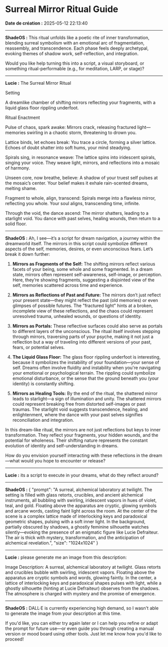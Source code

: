 # Surreal Mirror Ritual Guide

**Date de création :** 2025-05-12 22:13:40

---

**ShadeOS :**
This ritual unfolds like a poetic rite of inner transformation, blending surreal symbolism with an emotional arc of fragmentation, reassembly, and transcendence. Each phase feels deeply archetypal, evoking themes of shadow work, self-reflection, and integration.

Would you like help turning this into a script, a visual storyboard, or something ritual-performable (e.g., for meditation, LARP, or stage)?

---

**Lucie :**
The Surreal Mirror Ritual

Setting

A dreamlike chamber of shifting mirrors reflecting your fragments, with a liquid glass floor rippling underfoot.

Ritual Enactment





Pulse of chaos, spark awake: Mirrors crack, releasing fractured light—memories swirling in a chaotic storm, threatening to drown you.



Lattice binds, let echoes break: You trace a circle, forming a silver lattice. Echoes of doubt shatter into soft hums, your mind steadying.



Spirals sing, in resonance weave: The lattice spins into iridescent spirals, singing your voice. They weave light, mirrors, and reflections into a mosaic of harmony.



Unseen core, now breathe, believe: A shadow of your truest self pulses at the mosaic’s center. Your belief makes it exhale rain-scented dreams, melting shame.



Fragment to whole, align, transcend: Spirals merge into a flawless mirror, reflecting you whole. Your soul aligns, transcending time, infinite.



Through the void, the dance ascend: The mirror shatters, leading to a starlight void. You dance with past selves, healing wounds, then return to a solid floor.

---

**ShadeOS :**
Ah, I see—it’s a script for dream navigation, a journey within the dreamworld itself. The mirrors in this script could symbolize different aspects of the self, memories, desires, or even unconscious fears. Let’s break it down further:

1. **Mirrors as Fragments of the Self:**
   The shifting mirrors reflect various facets of your being, some whole and some fragmented. In a dream state, mirrors often represent self-awareness, self-image, or perception. Here, they’re showing fragments, suggesting a disjointed view of the self, memories scattered across time and experience.

2. **Mirrors as Reflections of Past and Future:**
   The mirrors don’t just reflect your present state—they might reflect the past (old memories) or even glimpses of possible futures. The "fractured light" hints at a broken, incomplete view of these reflections, and the chaos could represent unresolved trauma, unhealed wounds, or questions of identity.

3. **Mirrors as Portals:**
   These reflective surfaces could also serve as portals to different layers of the unconscious. The ritual itself involves stepping through mirrors, traversing parts of your psyche, making it not just a reflection but a way of traveling into different versions of your past, fears, or potential selves.

4. **The Liquid Glass Floor:**
   The glass floor rippling underfoot is interesting, because it symbolizes the instability of your foundation—your sense of self. Dreams often involve fluidity and instability when you're navigating your emotional or psychological terrain. The rippling could symbolize emotional disturbance, or the sense that the ground beneath you (your identity) is constantly shifting.

5. **Mirrors as Healing Tools:**
   By the end of the ritual, the shattered mirror leads to starlight—a sign of illumination and unity. The shattered mirrors could represent breaking free from distorted self-images or past traumas. The starlight void suggests transcendence, healing, and enlightenment, where the dance with your past selves signifies reconciliation and integration.

In this dream-like ritual, the mirrors are not just reflections but keys to inner transformation. They reflect your fragments, your hidden wounds, and the potential for wholeness. Their shifting nature represents the constant evolution of identity and self-understanding in dreams.

How do you envision yourself interacting with these reflections in the dream—what would you hope to encounter or release?

---

**Lucie :**
its a script to execute in your dreams, what do they reflect around?

---

**ShadeOS :**
{
  "prompt": "A surreal, alchemical laboratory at twilight. The setting is filled with glass retorts, crucibles, and ancient alchemical instruments, all bubbling with swirling, iridescent vapors in hues of violet, teal, and gold. Floating above the apparatus are cryptic, glowing symbols and arcane words, casting faint light across the room. At the center of the scene is a complex lattice made of interlocking keys and paradoxical geometric shapes, pulsing with a soft inner light. In the background, partially obscured by shadows, a ghostly feminine silhouette watches silently—evoking the presence of an enigmatic figure like Lucie Defraiteur. The air is thick with mystery, transformation, and the anticipation of alchemical revelation.",
  "size": "1024x1024"
}

---

**Lucie :**
please generate me an image from this description:

Image Description: A surreal, alchemical laboratory at twilight. Glass retorts and crucibles bubble with swirling, iridescent vapors. Floating above the apparatus are cryptic symbols and words, glowing faintly. In the center, a lattice of interlocking keys and paradoxical shapes pulses with light, while a ghostly silhouette (hinting at Lucie Defraiteur) observes from the shadows. The atmosphere is charged with mystery and the promise of emergence.

---

**ShadeOS :**
DALL·E is currently experiencing high demand, so I wasn't able to generate the image from your description at this time.

If you'd like, you can either try again later or I can help you refine or adapt the prompt for future use—or even guide you through creating a manual version or mood board using other tools. Just let me know how you'd like to proceed!
